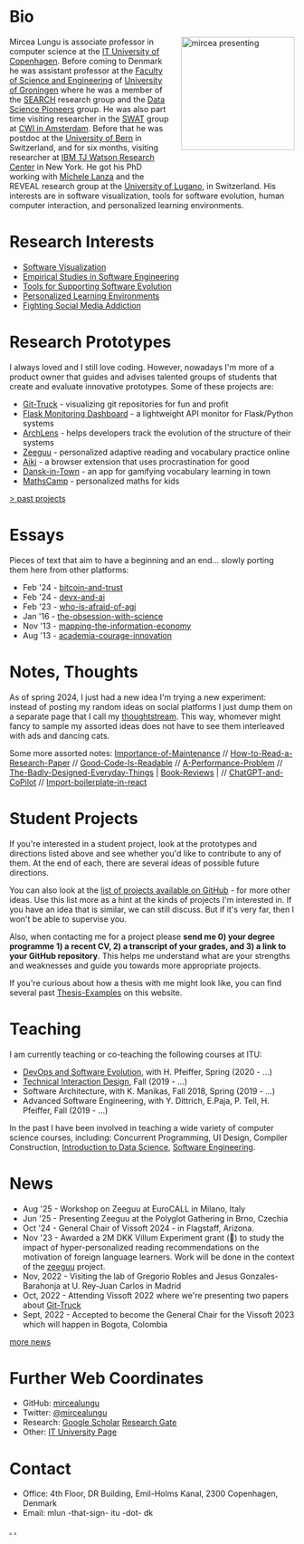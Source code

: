 # Bio


<img src="docs/assets/mircea-presenting.png" alt="mircea presenting" width="200" style="float:right; padding-left: 20px; padding-bottom: 40px;"/> 


Mircea Lungu is associate professor in computer science at the [IT University of Copenhagen](https://en.itu.dk/research). Before coming to Denmark he was assistant professor at the [Faculty of Science and Engineering](http://www.rug.nl/research/fmns/?lang=en) of [University of Groningen](http://www.rug.nl/) where he was a member of the [SEARCH](http://www.cs.rug.nl/search/) research group and the [Data Science Pioneers](http://www.rug.nl/research/fmns/themes/dssc/) group. He was also part time visiting researcher in the [SWAT](https://www.cwi.nl/research-groups/software-analysis-and-transformation) group at [CWI in Amsterdam](https://www.cwi.nl/). Before that he was postdoc at the [University of Bern](http://scg.unibe.ch/) in Switzerland, and for six months, visiting researcher at [IBM TJ Watson Research Center](http://www.watson.ibm.com/index.shtml) in New York. He got his PhD working with [Michele Lanza](http://www.inf.usi.ch/lanza/) and the REVEAL research group at the [University of Lugano](http://www.inf.usi.ch/), in Switzerland. His interests are in software visualization, tools for software evolution, human computer interaction, and personalized learning environments.



# Research Interests
- [Software Visualization](directions/visualization.md)
- [Empirical Studies in Software Engineering](directions/empirical-studies.md) 
- [Tools for Supporting Software Evolution](directions/tools-for-evolution.md)
- [Personalized Learning Environments](directions/personalized-learning-environments.md) 
- [Fighting Social Media Addiction](projects/aiki.md) 


# Research Prototypes 
I always loved and I still love coding. However, nowadays I'm more of a product owner that guides and advises talented groups of students that create and evaluate innovative prototypes. Some of these projects are: 
- [Git-Truck](projects/git-truck.md) - visualizing git repositories for fun and profit
- [Flask Monitoring Dashboard](projects/flask-monitoring-dashboard.md) - a lightweight API monitor for Flask/Python systems 
- [ArchLens](projects/ArchLens.md) -  helps developers track the evolution of the structure of their systems 
- [Zeeguu](projects/zeeguu.md) - personalized adaptive reading and vocabulary practice online
- [Aiki](projects/aiki.md) - a browser extension that uses procrastination for good
- [Dansk-in-Town](projects/dansk-in-town.md) - an app for gamifying vocabulary learning in town
- [MathsCamp](projects/maths-camp.md) - personalized maths for kids

[> past projects](/projects/history.md)

# Essays
Pieces of text that aim to have a beginning and an end... slowly porting them here from other platforms:

- Feb '24 - [bitcoin-and-trust](essays/bitcoin-and-trust.md)
- Feb '24 - [devx-and-ai](essays/devx-and-ai.md)
- Feb '23 - [who-is-afraid-of-agi](essays/whos-afraid-of-agi.md)
- Jan '16 - [the-obsession-with-science](essays/our-obsession-with-science.md)
- Nov '13 - [mapping-the-information-economy](essays/mapping-the-information-economy.md)
- Aug '13 - [academia-courage-innovation](essays/academia-courage-innovation.md)

# Notes, Thoughts

As of spring 2024, I just had a new idea I'm trying a new experiment: instead of posting my random ideas on social platforms I just dump them on a separate page that I call my [thoughtstream](thoughtstream.md). This way, whomever might fancy to sample my assorted ideas does not have to see them interleaved with ads and dancing cats.

Some more assorted notes: 
[Importance-of-Maintenance](notes/Importance-of-Maintenance.md) // [How-to-Read-a-Research-Paper](notes/How-to-Read-a-Research-Paper.md) // [Good-Code-Is-Readable](notes/Good-Code-Is-Readable.md)   //  [A-Performance-Problem](notes/A-Performance-Problem.md)  // [The-Badly-Designed-Everyday-Things](notes/The-Badly-Design-of-Everyday-Things.md) | [Book-Reviews](notes/Book-Reviews.md) | // [ChatGPT-and-CoPilot](notes/ChatGPT-and-CoPilot.md) //  [Import-boilerplate-in-react](essays/import-boilerplate.md) 


# Student Projects
If you're interested in a student project, look at the prototypes and directions listed above and see whether you'd like to contribute to any of them. At the end of each, there are several ideas of possible future directions.

You can also look at the [list of projects available on GitHub](https://github.com/mircealungu/student-projects/) - for more other ideas. Use this list more as a hint at the kinds of projects I'm interested in. If you have an idea that is similar, we can still discuss. But if it's very far, then I won't be able to supervise you. 

 Also, when contacting me for a project please **send me 0) your degree programme 1) a recent CV, 2) a transcript of your grades, and 3) a link to your GitHub repository**. This helps me understand what are your strengths and weaknesses and guide you towards more appropriate projects. 
 
 If you're curious about how a thesis with me might look like, you can find several past [Thesis-Examples](notes/Thesis-Examples.md) on this website. 

# Teaching

I am currently teaching or co-teaching the following courses at ITU:

- [DevOps and Software Evolution](https://github.com/itu-devops/lecture_notes), with H. Pfeiffer, Spring (2020 - ...) 
- [Technical Interaction Design](notes/TID.md), Fall (2019 - ...)
- Software Architecture, with K. Manikas, Fall 2018, Spring (2019 - ...)
- Advanced Software Engineering, with Y. Dittrich, E.Paja, P. Tell, H. Pfeiffer, Fall (2019 - ...)

In the past I have been involved in teaching a wide variety of computer science courses, including: Concurrent Programming, UI Design, Compiler Construction, [Introduction to Data Science](http://www.rug.nl/ocasys/fwn/vak/show?code=WMCS16002), [Software Engineering](http://www.rug.nl/ocasys/gmw/vak/show?code=INBSE1-08).


# News
- Aug '25 - Workshop on Zeeguu at EuroCALL in Milano, Italy
- Jun '25 - Presenting Zeeguu at the Polyglot Gathering in Brno, Czechia
- Oct '24 - General Chair of Vissoft 2024 - in Flagstaff, Arizona.
- Nov '23 - Awarded a 2M DKK Villum Experiment grant (🎉) to study the impact of hyper-personalized reading recommendations on the motivation of foreign language learners. Work will be done in the context of the [zeeguu](projects/zeeguu.md) project.
 - Nov, 2022 - Visiting the lab of Gregorio Robles and Jesus Gonzales-Barahonja at U. Rey-Juan Carlos in Madrid
- Oct, 2022 - Attending Vissoft 2022 where we're presenting two papers about [Git-Truck](projects/git-truck.md)
- Sept, 2022 - Accepted to become the General Chair for the Vissoft 2023 which will happen in Bogota, Colombia

[more news](news/history.md)

# Further Web Coordinates
- GitHub: [mircealungu](https://github.com/mircealungu) 
- Twitter: [@mircealungu](https://twitter.com/mircealungu) 
- Research: [Google Scholar](https://scholar.google.nl/citations?user=7zx6Cg0AAAAJ&hl=en) [Research Gate](https://www.researchgate.net/profile/Mircea-Lungu-2) 
- Other:  [IT University Page](https://pure.itu.dk/portal/en/persons/mircea-lungu) 

# Contact 
- Office: 4th Floor, DR Building, Emil-Holms Kanal, 2300 Copenhagen, Denmark
- Email: mlun -that-sign-  itu  -dot- dk 

[.](notes/Book-Reviews.md) [.](./essays/bitcoin-a-) 
